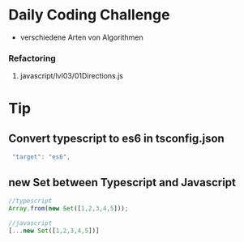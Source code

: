 # Daily Coding Challenge

- verschiedene Arten von Algorithmen




### Refactoring
1. javascript/lvl03/01Directions.js

# Tip

## Convert typescript to es6 in tsconfig.json
```ts
 "target": "es6",  
```

## new Set between Typescript and Javascript
```ts
//typescript
Array.from(new Set([1,2,3,4,5]));
```

```javascript
//javascript
[...new Set([1,2,3,4,5])]
```
